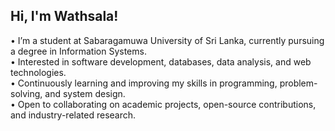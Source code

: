 ## Hi, I'm Wathsala!

• I’m a student at Sabaragamuwa University of Sri Lanka, currently pursuing a degree in Information Systems.    
• Interested in software development, databases, data analysis, and web technologies.  
• Continuously learning and improving my skills in programming, problem-solving, and system design.  
• Open to collaborating on academic projects, open-source contributions, and industry-related research.  

 

